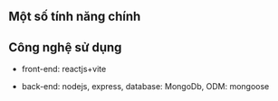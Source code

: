 ## Một số tính năng chính

## Công nghệ sử dụng

-   front-end: reactjs+vite

-   back-end: nodejs, express, database: MongoDb, ODM: mongoose
